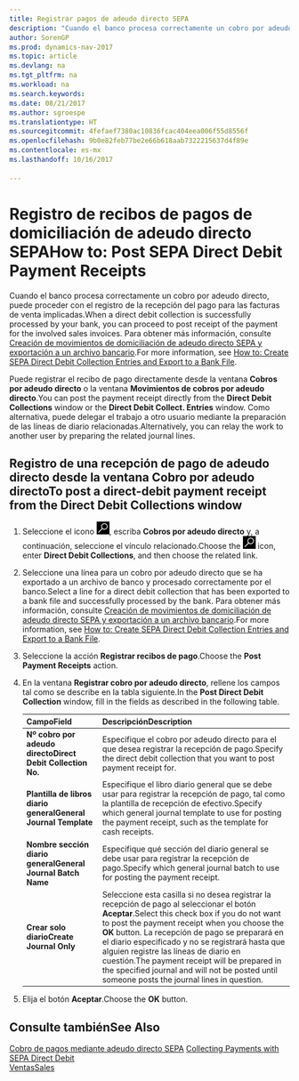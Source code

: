 ```yaml
---
title: Registrar pagos de adeudo directo SEPA
description: "Cuando el banco procesa correctamente un cobro por adeudo directo, puede proceder con el registro de la recepción del pago para las facturas de venta implicadas."
author: SorenGP
ms.prod: dynamics-nav-2017
ms.topic: article
ms.devlang: na
ms.tgt_pltfrm: na
ms.workload: na
ms.search.keywords: 
ms.date: 08/21/2017
ms.author: sgroespe
ms.translationtype: HT
ms.sourcegitcommit: 4fefaef7380ac10836fcac404eea006f55d8556f
ms.openlocfilehash: 9b0e82feb77be2e66b618aab7322215637d4f89e
ms.contentlocale: es-mx
ms.lasthandoff: 10/16/2017

---
```

# <a name="how-to-post-sepa-direct-debit-payment-receipts"></a><span data-ttu-id="a5c7e-103">Registro de recibos de pagos de domiciliación de adeudo directo SEPA</span><span class="sxs-lookup"><span data-stu-id="a5c7e-103">How to: Post SEPA Direct Debit Payment Receipts</span></span>
<span data-ttu-id="a5c7e-104">Cuando el banco procesa correctamente un cobro por adeudo directo, puede proceder con el registro de la recepción del pago para las facturas de venta implicadas.</span><span class="sxs-lookup"><span data-stu-id="a5c7e-104">When a direct debit collection is successfully processed by your bank, you can proceed to post receipt of the payment for the involved sales invoices.</span></span> <span data-ttu-id="a5c7e-105">Para obtener más información, consulte [Creación de movimientos de domiciliación de adeudo directo SEPA y exportación a un archivo bancario](finance-how-create-sepa-direct-debit-collection-entries-export-bank-file.md).</span><span class="sxs-lookup"><span data-stu-id="a5c7e-105">For more information, see [How to: Create SEPA Direct Debit Collection Entries and Export to a Bank File](finance-how-create-sepa-direct-debit-collection-entries-export-bank-file.md).</span></span>  

<span data-ttu-id="a5c7e-106">Puede registrar el recibo de pago directamente desde la ventana **Cobros por adeudo directo** o la ventana **Movimientos de cobros por adeudo directo**.</span><span class="sxs-lookup"><span data-stu-id="a5c7e-106">You can post the payment receipt directly from the **Direct Debit Collections** window or the **Direct Debit Collect. Entries** window.</span></span> <span data-ttu-id="a5c7e-107">Como alternativa, puede delegar el trabajo a otro usuario mediante la preparación de las líneas de diario relacionadas.</span><span class="sxs-lookup"><span data-stu-id="a5c7e-107">Alternatively, you can relay the work to another user by preparing the related journal lines.</span></span>  

## <a name="to-post-a-direct-debit-payment-receipt-from-the-direct-debit-collections-window"></a><span data-ttu-id="a5c7e-108">Registro de una recepción de pago de adeudo directo desde la ventana Cobro por adeudo directo</span><span class="sxs-lookup"><span data-stu-id="a5c7e-108">To post a direct-debit payment receipt from the Direct Debit Collections window</span></span>  
1. <span data-ttu-id="a5c7e-109">Seleccione el icono ![Buscar página o informe](media/ui-search/search_small.png "icono Buscar página o informe"), escriba **Cobros por adeudo directo** y, a continuación, seleccione el vínculo relacionado.</span><span class="sxs-lookup"><span data-stu-id="a5c7e-109">Choose the ![Search for Page or Report](media/ui-search/search_small.png "Search for Page or Report icon") icon, enter **Direct Debit Collections**, and then choose the related link.</span></span>  
2. <span data-ttu-id="a5c7e-110">Seleccione una línea para un cobro por adeudo directo que se ha exportado a un archivo de banco y procesado correctamente por el banco.</span><span class="sxs-lookup"><span data-stu-id="a5c7e-110">Select a line for a direct debit collection that has been exported to a bank file and successfully processed by the bank.</span></span> <span data-ttu-id="a5c7e-111">Para obtener más información, consulte [Creación de movimientos de domiciliación de adeudo directo SEPA y exportación a un archivo bancario](finance-how-create-sepa-direct-debit-collection-entries-export-bank-file.md).</span><span class="sxs-lookup"><span data-stu-id="a5c7e-111">For more information, see [How to: Create SEPA Direct Debit Collection Entries and Export to a Bank File](finance-how-create-sepa-direct-debit-collection-entries-export-bank-file.md).</span></span>  
3. <span data-ttu-id="a5c7e-112">Seleccione la acción **Registrar recibos de pago**.</span><span class="sxs-lookup"><span data-stu-id="a5c7e-112">Choose the **Post Payment Receipts** action.</span></span>  
4. <span data-ttu-id="a5c7e-113">En la ventana **Registrar cobro por adeudo directo**, rellene los campos tal como se describe en la tabla siguiente.</span><span class="sxs-lookup"><span data-stu-id="a5c7e-113">In the **Post Direct Debit Collection** window, fill in the fields as described in the following table.</span></span>  

    |<span data-ttu-id="a5c7e-114">Campo</span><span class="sxs-lookup"><span data-stu-id="a5c7e-114">Field</span></span>|<span data-ttu-id="a5c7e-115">Descripción</span><span class="sxs-lookup"><span data-stu-id="a5c7e-115">Description</span></span>|  
    |---------------------------------|---------------------------------------|  
    |<span data-ttu-id="a5c7e-116">**Nº cobro por adeudo directo**</span><span class="sxs-lookup"><span data-stu-id="a5c7e-116">**Direct Debit Collection No.**</span></span>|<span data-ttu-id="a5c7e-117">Especifique el cobro por adeudo directo para el que desea registrar la recepción de pago.</span><span class="sxs-lookup"><span data-stu-id="a5c7e-117">Specify the direct debit collection that you want to post payment receipt for.</span></span>|  
    |<span data-ttu-id="a5c7e-118">**Plantilla de libros diario general**</span><span class="sxs-lookup"><span data-stu-id="a5c7e-118">**General Journal Template**</span></span>|<span data-ttu-id="a5c7e-119">Especifique el libro diario general que se debe usar para registrar la recepción de pago, tal como la plantilla de recepción de efectivo.</span><span class="sxs-lookup"><span data-stu-id="a5c7e-119">Specify which general journal template to use for posting the payment receipt, such as the template for cash receipts.</span></span>|  
    |<span data-ttu-id="a5c7e-120">**Nombre sección diario general**</span><span class="sxs-lookup"><span data-stu-id="a5c7e-120">**General Journal Batch Name**</span></span>|<span data-ttu-id="a5c7e-121">Especifique qué sección del diario general se debe usar para registrar la recepción de pago.</span><span class="sxs-lookup"><span data-stu-id="a5c7e-121">Specify which general journal batch to use for posting the payment receipt.</span></span>|  
    |<span data-ttu-id="a5c7e-122">**Crear solo diario**</span><span class="sxs-lookup"><span data-stu-id="a5c7e-122">**Create Journal Only**</span></span>|<span data-ttu-id="a5c7e-123">Seleccione esta casilla si no desea registrar la recepción de pago al seleccionar el botón **Aceptar**.</span><span class="sxs-lookup"><span data-stu-id="a5c7e-123">Select this check box if you do not want to post the payment receipt when you choose the **OK** button.</span></span> <span data-ttu-id="a5c7e-124">La recepción de pago se preparará en el diario especificado y no se registrará hasta que alguien registre las líneas de diario en cuestión.</span><span class="sxs-lookup"><span data-stu-id="a5c7e-124">The payment receipt will be prepared in the specified journal and will not be posted until someone posts the journal lines in question.</span></span>|  

5. <span data-ttu-id="a5c7e-125">Elija el botón **Aceptar**.</span><span class="sxs-lookup"><span data-stu-id="a5c7e-125">Choose the **OK** button.</span></span>  

## <a name="see-also"></a><span data-ttu-id="a5c7e-126">Consulte también</span><span class="sxs-lookup"><span data-stu-id="a5c7e-126">See Also</span></span>  
 <span data-ttu-id="a5c7e-127">[Cobro de pagos mediante adeudo directo SEPA](finance-collect-payments-with-sepa-direct-debit.md) </span><span class="sxs-lookup"><span data-stu-id="a5c7e-127">[Collecting Payments with SEPA Direct Debit](finance-collect-payments-with-sepa-direct-debit.md) </span></span>  
 [<span data-ttu-id="a5c7e-128">Ventas</span><span class="sxs-lookup"><span data-stu-id="a5c7e-128">Sales</span></span>](sales-manage-sales.md)

